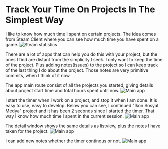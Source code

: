 # Track Your Time On Projects In The Simplest Way

I like to know how much time I spent on certain projects. 
The idea comes from Steam Client where you can see how much time you have spent on a game.
![Steam statistics](https://github.com/AlperGurel/thing_timer/blob/main/screenshots/steam.png)

There are a lot of apps that can help you do this with your project, but the ones I find are distant from the simplicity I seek.
I only want to keep the time of the project. Plus adding notes(issues) to the project so I can keep track of the last thing I do about the project.
Those notes are very primitive commits, when I think of it now.

The app main route consist of all the projects you started, giving details about project start time and total hours spent until now. 
![Main app](https://github.com/AlperGurel/thing_timer/blob/main/screenshots/main.png)

I start the timer when I work on a project, and stop it when I am done. It is easy to use, easy to develop.
Below you can see, I continued "İkon Sosyal Medya" project and it has been 2 seconds since I started the timer. 
That way I know how much time I spent in the current session.
![Main app](https://github.com/AlperGurel/thing_timer/blob/main/screenshots/main_time_tracking.png)

The detail window shows the same details as listview, plus the notes I have taken for the project.
![Main app](https://github.com/AlperGurel/thing_timer/blob/main/screenshots/detail.png)

I can add new notes whether the timer continous or not.
![Main app](https://github.com/AlperGurel/thing_timer/blob/main/screenshots/new_note.png)

